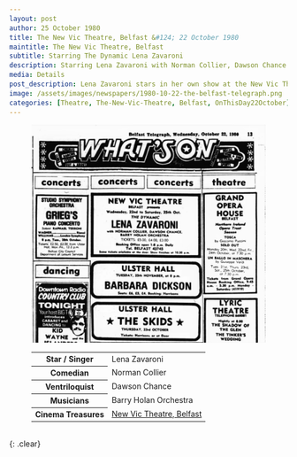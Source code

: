 ```yaml
---
layout: post
author: 25 October 1980
title: The New Vic Theatre, Belfast &#124; 22 October 1980
maintitle: The New Vic Theatre, Belfast
subtitle: Starring The Dynamic Lena Zavaroni
description: Starring Lena Zavaroni with Norman Collier, Dawson Chance and the Barry Holan Orchestra.
media: Details
post_description: Lena Zavaroni stars in her own show at the New Vic Theatre, Belfast.
image: /assets/images/newspapers/1980-10-22-the-belfast-telegraph.png
categories: [Theatre, The-New-Vic-Theatre, Belfast, OnThisDay22October]
---
```


<figure class="fig1">
<a href="/assets/images/newspapers/1980-10-22-the-belfast-telegraph.png"><img src="/assets/images/newspapers/1980-10-22-the-belfast-telegraph.png" class="full-width zoom-in" /></a>
</figure>

<figure class="fig2">
<table>
<tr><th>Star / Singer</th><td>Lena Zavaroni</td></tr>
<tr><th>Comedian</th><td>Norman Collier</td></tr>
<tr><th>Ventriloquist</th><td>Dawson Chance</td></tr>
<tr><th>Musicians</th><td>Barry Holan Orchestra</td></tr>
<tr><th>Cinema Treasures</th><td><a href="http://cinematreasures.org/theaters/18146">New Vic Theatre, Belfast</a></td></tr>
</table>
</figure>

<br />{: .clear}

